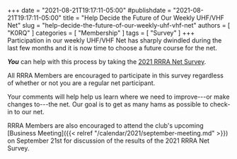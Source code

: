 +++
date = "2021-08-21T19:17:11-05:00"
#publishdate = "2021-08-21T19:17:11-05:00"
title = "Help Decide the Future of Our Weekly UHF/VHF Net"
slug = "help-decide-the-future-of-our-weekly-uhf-vhf-net"
authors = [ "K0RQ" ]
categories = [ "Membership" ]
tags = [ "Survey" ]
+++
Participation in our weekly UHF/VHF Net has sharply dwindled during the
last few months and it is now time to choose a future course for the
net.

***You*** can help with this process by taking the
[2021 RRRA Net Survey](https://www.surveymonkey.com/r/7Z2CSPD).

All RRRA Members are encouraged to participate in this survey regardless of
whether or not you are a regular net participant.
<!--more-->

Your comments will help help us learn where we need to improve---or make
changes to---the net. Our goal is to get as many hams as possible to
check-in to our net.

RRRA Members are also encouraged to attend the club's upcoming
[Business Meeting]({{< relref "/calendar/2021/september-meeting.md" >}})
on September 21st for discussion of the results of the 2021 RRRA Net
Survey.
